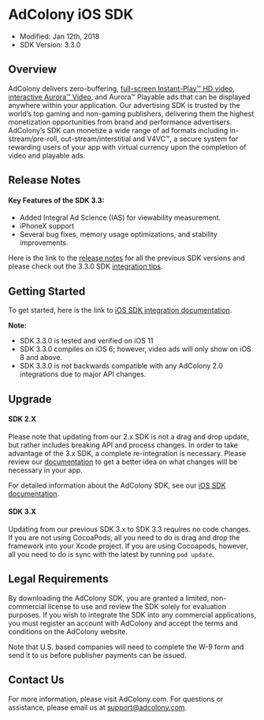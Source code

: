 # AdColony iOS SDK
* Modified: Jan 12th, 2018
* SDK Version: 3.3.0


## Overview
AdColony delivers zero-buffering, [full-screen Instant-Play™ HD video](https://www.adcolony.com/technology/instant-play/), [interactive Aurora™ Video](https://www.adcolony.com/technology/auroravideo), and Aurora™ Playable ads that can be displayed anywhere within your application. Our advertising SDK is trusted by the world’s top gaming and non-gaming publishers, delivering them the highest monetization opportunities from brand and performance advertisers. AdColony’s SDK can monetize a wide range of ad formats including in-stream/pre-roll, out-stream/interstitial and V4VC™, a secure system for rewarding users of your app with virtual currency upon the completion of video and playable ads.



## Release Notes

#### Key Features of the SDK 3.3:
* Added Integral Ad Science (IAS) for viewability measurement.
* iPhoneX support
* Several bug fixes, memory usage optimizations, and stability improvements.

Here is the link to the [release notes](https://github.com/AdColony/AdColony-iOS-SDK-3/blob/master/CHANGELOG.md) for all the previous SDK versions and please check out the 3.3.0 SDK [integration tips](https://www.adcolony.com/blog/2018/02/22/reaching-new-heights-sdk-3-3/).


## Getting Started
To get started, here is the link to [iOS SDK integration documentation](https://github.com/AdColony/AdColony-iOS-SDK-3/wiki).

**Note:**

* SDK 3.3.0 is tested and verified on iOS 11
* SDK 3.3.0 compiles on iOS 6; however, video ads will only show on iOS 8 and above.
* SDK 3.3.0 is not backwards compatible with any AdColony 2.0 integrations due to major API changes.

## Upgrade

#### SDK 2.X
Please note that updating from our 2.x SDK is not a drag and drop update, but rather includes breaking API and process changes. In order to take advantage of the 3.x SDK, a complete re-integration is necessary. Please review our [documentation](https://github.com/AdColony/AdColony-iOS-SDK-3/wiki) to get a better idea on what changes will be necessary in your app.

For detailed information about the AdColony SDK, see our [iOS SDK documentation](https://github.com/AdColony/AdColony-iOS-SDK-3/wiki).

#### SDK 3.X
Updating from our previous SDK 3.x to SDK 3.3 requires no code changes. If you are not using CocoaPods, all you need to do is drag and drop the framework into your Xcode project. If you are using Cocoapods, however, all you need to do is sync with the latest by running `pod update`.


## Legal Requirements
By downloading the AdColony SDK, you are granted a limited, non-commercial license to use and review the SDK solely for evaluation purposes.  If you wish to integrate the SDK into any commercial applications, you must register an account with AdColony and accept the terms and conditions on the AdColony website.

Note that U.S. based companies will need to complete the W-9 form and send it to us before publisher payments can be issued.

## Contact Us
For more information, please visit AdColony.com. For questions or assistance, please email us at support@adcolony.com.

